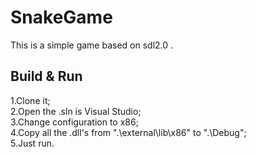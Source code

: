 # SnakeGame
This is a simple game based on sdl2.0 .<br>

## Build & Run
1.Clone it;<br>
2.Open the .sln is Visual Studio;<br>
3.Change configuration to x86;<br>
4.Copy all the .dll's from ".\external\lib\x86" to ".\Debug\";<br>
5.Just run.<br>
